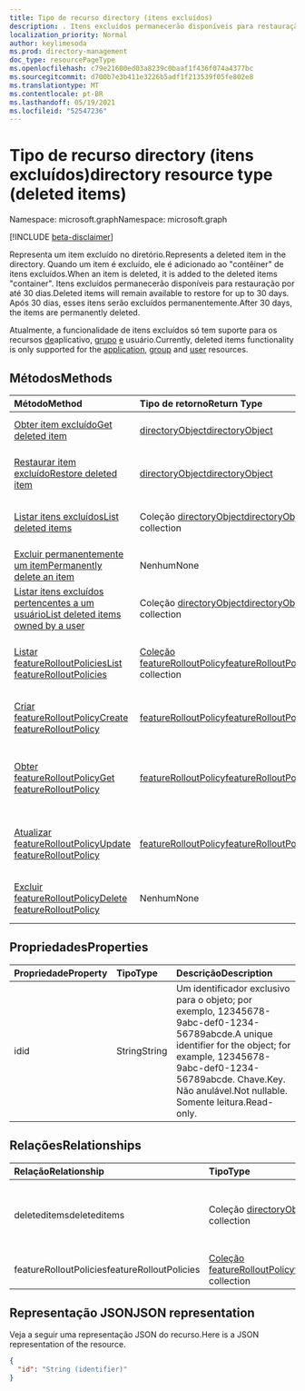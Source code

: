 ```yaml
---
title: Tipo de recurso directory (itens excluídos)
description: . Itens excluídos permanecerão disponíveis para restauração por até 30 dias. Após 30 dias, esses itens serão excluídos permanentemente.
localization_priority: Normal
author: keylimesoda
ms.prod: directory-management
doc_type: resourcePageType
ms.openlocfilehash: c79e21600ed03a8239c0baaf1f436f074a4377bc
ms.sourcegitcommit: d700b7e3b411e3226b5adf1f213539f05fe802e8
ms.translationtype: MT
ms.contentlocale: pt-BR
ms.lasthandoff: 05/19/2021
ms.locfileid: "52547236"
---
```

# <a name="directory-resource-type-deleted-items"></a><span data-ttu-id="e5946-105">Tipo de recurso directory (itens excluídos)</span><span class="sxs-lookup"><span data-stu-id="e5946-105">directory resource type (deleted items)</span></span>

<span data-ttu-id="e5946-106">Namespace: microsoft.graph</span><span class="sxs-lookup"><span data-stu-id="e5946-106">Namespace: microsoft.graph</span></span>

[!INCLUDE [beta-disclaimer](../../includes/beta-disclaimer.md)]

<span data-ttu-id="e5946-107">Representa um item excluído no diretório.</span><span class="sxs-lookup"><span data-stu-id="e5946-107">Represents a deleted item in the directory.</span></span> <span data-ttu-id="e5946-108">Quando um item é excluído, ele é adicionado ao "contêiner" de itens excluídos.</span><span class="sxs-lookup"><span data-stu-id="e5946-108">When an item is deleted, it is added to the deleted items "container".</span></span> <span data-ttu-id="e5946-109">Itens excluídos permanecerão disponíveis para restauração por até 30 dias.</span><span class="sxs-lookup"><span data-stu-id="e5946-109">Deleted items will remain available to restore for up to 30 days.</span></span> <span data-ttu-id="e5946-110">Após 30 dias, esses itens serão excluídos permanentemente.</span><span class="sxs-lookup"><span data-stu-id="e5946-110">After 30 days, the items are permanently deleted.</span></span>

<span data-ttu-id="e5946-111">Atualmente, a funcionalidade de itens excluídos só tem suporte para os recursos [de](application.md)aplicativo, [grupo](group.md) [e](user.md) usuário.</span><span class="sxs-lookup"><span data-stu-id="e5946-111">Currently, deleted items functionality is only supported for the [application](application.md), [group](group.md) and [user](user.md) resources.</span></span>

## <a name="methods"></a><span data-ttu-id="e5946-112">Métodos</span><span class="sxs-lookup"><span data-stu-id="e5946-112">Methods</span></span>

| <span data-ttu-id="e5946-113">Método</span><span class="sxs-lookup"><span data-stu-id="e5946-113">Method</span></span>         | <span data-ttu-id="e5946-114">Tipo de retorno</span><span class="sxs-lookup"><span data-stu-id="e5946-114">Return Type</span></span> | <span data-ttu-id="e5946-115">Descrição</span><span class="sxs-lookup"><span data-stu-id="e5946-115">Description</span></span> |
|:---------------|:------------|:------------|
|[<span data-ttu-id="e5946-116">Obter item excluído</span><span class="sxs-lookup"><span data-stu-id="e5946-116">Get deleted item</span></span>](../api/directory-deleteditems-get.md) | [<span data-ttu-id="e5946-117">directoryObject</span><span class="sxs-lookup"><span data-stu-id="e5946-117">directoryObject</span></span>](directoryobject.md) | <span data-ttu-id="e5946-118">Obtém as propriedades de um item excluído.</span><span class="sxs-lookup"><span data-stu-id="e5946-118">Gets the properties of a deleted item.</span></span> |
|[<span data-ttu-id="e5946-119">Restaurar item excluído</span><span class="sxs-lookup"><span data-stu-id="e5946-119">Restore deleted item</span></span>](../api/directory-deleteditems-restore.md) |[<span data-ttu-id="e5946-120">directoryObject</span><span class="sxs-lookup"><span data-stu-id="e5946-120">directoryObject</span></span>](directoryobject.md)| <span data-ttu-id="e5946-121">Restaura um item recentemente excluído.</span><span class="sxs-lookup"><span data-stu-id="e5946-121">Restores a recently deleted item.</span></span> |
|[<span data-ttu-id="e5946-122">Listar itens excluídos</span><span class="sxs-lookup"><span data-stu-id="e5946-122">List deleted items</span></span>](../api/directory-deleteditems-list.md) |<span data-ttu-id="e5946-123">Coleção [directoryObject](directoryobject.md)</span><span class="sxs-lookup"><span data-stu-id="e5946-123">[directoryObject](directoryobject.md) collection</span></span>| <span data-ttu-id="e5946-124">Obtém uma lista de itens recentemente excluídos.</span><span class="sxs-lookup"><span data-stu-id="e5946-124">Gets a list of recently deleted items.</span></span> |
|[<span data-ttu-id="e5946-125">Excluir permanentemente um item</span><span class="sxs-lookup"><span data-stu-id="e5946-125">Permanently delete an item</span></span>](../api/directory-deleteditems-delete.md) | <span data-ttu-id="e5946-126">Nenhum</span><span class="sxs-lookup"><span data-stu-id="e5946-126">None</span></span> | <span data-ttu-id="e5946-127">Exclui permanentemente um item.</span><span class="sxs-lookup"><span data-stu-id="e5946-127">Permanently deletes an item.</span></span> |
|[<span data-ttu-id="e5946-128">Listar itens excluídos pertencentes a um usuário</span><span class="sxs-lookup"><span data-stu-id="e5946-128">List deleted items owned by a user</span></span>](../api/directory-deleteditems-user-owned.md) | <span data-ttu-id="e5946-129">Coleção [directoryObject](directoryobject.md)</span><span class="sxs-lookup"><span data-stu-id="e5946-129">[directoryObject](directoryobject.md) collection</span></span> | <span data-ttu-id="e5946-130">Lista itens de diretório pertencentes a um usuário.</span><span class="sxs-lookup"><span data-stu-id="e5946-130">Lists directory items owned by a user.</span></span> |
|[<span data-ttu-id="e5946-131">Listar featureRolloutPolicies</span><span class="sxs-lookup"><span data-stu-id="e5946-131">List featureRolloutPolicies</span></span>](../api/list-featurerolloutpolicies.md) | <span data-ttu-id="e5946-132">[Coleção featureRolloutPolicy](featurerolloutpolicy.md)</span><span class="sxs-lookup"><span data-stu-id="e5946-132">[featureRolloutPolicy](featurerolloutpolicy.md) collection</span></span> | <span data-ttu-id="e5946-133">Recupere uma lista de objetos featureRolloutPolicy.</span><span class="sxs-lookup"><span data-stu-id="e5946-133">Retrieve a list of featureRolloutPolicy objects.</span></span> |
|[<span data-ttu-id="e5946-134">Criar featureRolloutPolicy</span><span class="sxs-lookup"><span data-stu-id="e5946-134">Create featureRolloutPolicy</span></span>](../api/post-featurerolloutpolicies.md) | [<span data-ttu-id="e5946-135">featureRolloutPolicy</span><span class="sxs-lookup"><span data-stu-id="e5946-135">featureRolloutPolicy</span></span>](featurerolloutpolicy.md) | <span data-ttu-id="e5946-136">Crie um novo objeto featureRolloutPolicy.</span><span class="sxs-lookup"><span data-stu-id="e5946-136">Create a new featureRolloutPolicy object.</span></span> |
| [<span data-ttu-id="e5946-137">Obter featureRolloutPolicy</span><span class="sxs-lookup"><span data-stu-id="e5946-137">Get featureRolloutPolicy</span></span>](../api/featurerolloutpolicy-get.md) | [<span data-ttu-id="e5946-138">featureRolloutPolicy</span><span class="sxs-lookup"><span data-stu-id="e5946-138">featureRolloutPolicy</span></span>](featurerolloutpolicy.md) | <span data-ttu-id="e5946-139">Recupere as propriedades e as relações do objeto featurerolloutpolicy.</span><span class="sxs-lookup"><span data-stu-id="e5946-139">Retrieve the properties and relationships of featurerolloutpolicy object.</span></span> |
| [<span data-ttu-id="e5946-140">Atualizar featureRolloutPolicy</span><span class="sxs-lookup"><span data-stu-id="e5946-140">Update featureRolloutPolicy</span></span>](../api/featurerolloutpolicy-update.md) | [<span data-ttu-id="e5946-141">featureRolloutPolicy</span><span class="sxs-lookup"><span data-stu-id="e5946-141">featureRolloutPolicy</span></span>](featurerolloutpolicy.md) | <span data-ttu-id="e5946-142">Atualize as propriedades do objeto featurerolloutpolicy.</span><span class="sxs-lookup"><span data-stu-id="e5946-142">Update the properties of featurerolloutpolicy object.</span></span> |
| [<span data-ttu-id="e5946-143">Excluir featureRolloutPolicy</span><span class="sxs-lookup"><span data-stu-id="e5946-143">Delete featureRolloutPolicy</span></span>](../api/featurerolloutpolicy-delete.md) | <span data-ttu-id="e5946-144">Nenhum</span><span class="sxs-lookup"><span data-stu-id="e5946-144">None</span></span> | <span data-ttu-id="e5946-145">Exclua um objeto featureRolloutPolicy.</span><span class="sxs-lookup"><span data-stu-id="e5946-145">Delete a featureRolloutPolicy object.</span></span> |

## <a name="properties"></a><span data-ttu-id="e5946-146">Propriedades</span><span class="sxs-lookup"><span data-stu-id="e5946-146">Properties</span></span>
| <span data-ttu-id="e5946-147">Propriedade</span><span class="sxs-lookup"><span data-stu-id="e5946-147">Property</span></span>   | <span data-ttu-id="e5946-148">Tipo</span><span class="sxs-lookup"><span data-stu-id="e5946-148">Type</span></span> |<span data-ttu-id="e5946-149">Descrição</span><span class="sxs-lookup"><span data-stu-id="e5946-149">Description</span></span>|
|:---------------|:--------|:----------|
|<span data-ttu-id="e5946-150">id</span><span class="sxs-lookup"><span data-stu-id="e5946-150">id</span></span>|<span data-ttu-id="e5946-151">String</span><span class="sxs-lookup"><span data-stu-id="e5946-151">String</span></span>| <span data-ttu-id="e5946-152">Um identificador exclusivo para o objeto; por exemplo, 12345678-9abc-def0-1234-56789abcde.</span><span class="sxs-lookup"><span data-stu-id="e5946-152">A unique identifier for the object; for example, 12345678-9abc-def0-1234-56789abcde.</span></span> <span data-ttu-id="e5946-153">Chave.</span><span class="sxs-lookup"><span data-stu-id="e5946-153">Key.</span></span> <span data-ttu-id="e5946-154">Não anulável.</span><span class="sxs-lookup"><span data-stu-id="e5946-154">Not nullable.</span></span> <span data-ttu-id="e5946-155">Somente leitura.</span><span class="sxs-lookup"><span data-stu-id="e5946-155">Read-only.</span></span>|

## <a name="relationships"></a><span data-ttu-id="e5946-156">Relações</span><span class="sxs-lookup"><span data-stu-id="e5946-156">Relationships</span></span>
| <span data-ttu-id="e5946-157">Relação</span><span class="sxs-lookup"><span data-stu-id="e5946-157">Relationship</span></span> | <span data-ttu-id="e5946-158">Tipo</span><span class="sxs-lookup"><span data-stu-id="e5946-158">Type</span></span>   |<span data-ttu-id="e5946-159">Descrição</span><span class="sxs-lookup"><span data-stu-id="e5946-159">Description</span></span>|
|:---------------|:--------|:----------|
|<span data-ttu-id="e5946-160">deleteditems</span><span class="sxs-lookup"><span data-stu-id="e5946-160">deleteditems</span></span>|<span data-ttu-id="e5946-161">Coleção [directoryObject](directoryobject.md)</span><span class="sxs-lookup"><span data-stu-id="e5946-161">[directoryObject](directoryobject.md) collection</span></span>| <span data-ttu-id="e5946-162">Itens recentemente excluídos.</span><span class="sxs-lookup"><span data-stu-id="e5946-162">Recently deleted items.</span></span> <span data-ttu-id="e5946-163">Somente leitura.</span><span class="sxs-lookup"><span data-stu-id="e5946-163">Read-only.</span></span> <span data-ttu-id="e5946-164">Anulável.</span><span class="sxs-lookup"><span data-stu-id="e5946-164">Nullable.</span></span>|
|<span data-ttu-id="e5946-165">featureRolloutPolicies</span><span class="sxs-lookup"><span data-stu-id="e5946-165">featureRolloutPolicies</span></span>|<span data-ttu-id="e5946-166">[Coleção featureRolloutPolicy](featurerolloutpolicy.md)</span><span class="sxs-lookup"><span data-stu-id="e5946-166">[featureRolloutPolicy](featurerolloutpolicy.md) collection</span></span>| <span data-ttu-id="e5946-167">Anulável.</span><span class="sxs-lookup"><span data-stu-id="e5946-167">Nullable.</span></span>|

## <a name="json-representation"></a><span data-ttu-id="e5946-168">Representação JSON</span><span class="sxs-lookup"><span data-stu-id="e5946-168">JSON representation</span></span>
<span data-ttu-id="e5946-169">Veja a seguir uma representação JSON do recurso.</span><span class="sxs-lookup"><span data-stu-id="e5946-169">Here is a JSON representation of the resource.</span></span>

<!-- {
  "blockType": "resource",
  "keyProperty":"id",
  "optionalProperties": [

  ],
  "@odata.type": "microsoft.graph.directory"
}-->

```json
{
  "id": "String (identifier)"
}
```

<!-- uuid: 8fcb5dbc-d5aa-4681-8e31-b001d5168d79
2015-10-25 14:57:30 UTC -->
<!--
{
  "type": "#page.annotation",
  "description": "directory resource",
  "keywords": "",
  "section": "documentation",
  "tocPath": "",
  "suppressions": []
}
-->


